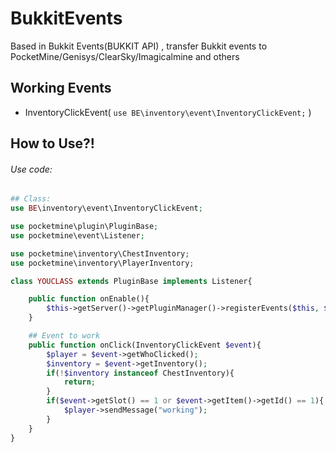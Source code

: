 # BukkitEvents
Based in Bukkit Events(BUKKIT API) , transfer Bukkit events to PocketMine/Genisys/ClearSky/Imagicalmine and others

## Working Events
- InventoryClickEvent( `use BE\inventory\event\InventoryClickEvent;` )

## How to Use?!
###### Use code:
```php
## Class:
use BE\inventory\event\InventoryClickEvent;

use pocketmine\plugin\PluginBase;
use pocketmine\event\Listener;

use pocketmine\inventory\ChestInventory;
use pocketmine\inventory\PlayerInventory;

class YOUCLASS extends PluginBase implements Listener{

    public function onEnable(){
        $this->getServer()->getPluginManager()->registerEvents($this, $this);
    }

    ## Event to work
    public function onClick(InventoryClickEvent $event){
        $player = $event->getWhoClicked();
        $inventory = $event->getInventory();
        if(!$inventory instanceof ChestInventory){
            return;
        }
        if($event->getSlot() == 1 or $event->getItem()->getId() == 1){
            $player->sendMessage("working");
        }
    }
}
```
